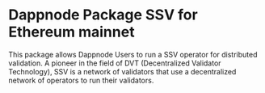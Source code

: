 # Dappnode Package SSV for Ethereum mainnet

This package allows Dappnode Users to run a SSV operator for distributed validation. A pioneer in the field of DVT (Decentralized Validator Technology), SSV is a network of validators that use a decentralized network of operators to run their validators.
